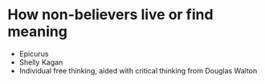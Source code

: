 # How non-believers live or find meaning

- Epicurus
- Shelly Kagan
- Individual free thinking, aided with critical thinking from Douglas Walton